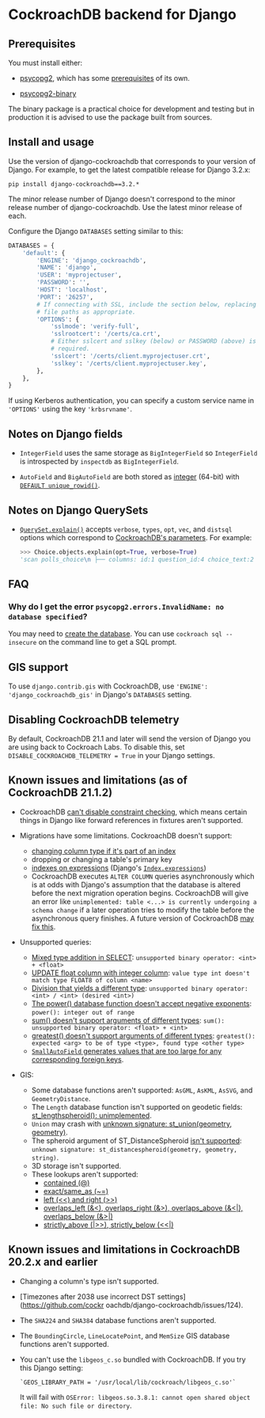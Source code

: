 # CockroachDB backend for Django

## Prerequisites

You must install either:

* [psycopg2](https://pypi.org/project/psycopg2/), which has some
  [prerequisites](https://www.psycopg.org/docs/install.html#prerequisites) of
  its own.

* [psycopg2-binary](https://pypi.org/project/psycopg2-binary/)

The binary package is a practical choice for development and testing but in
production it is advised to use the package built from sources.

## Install and usage

Use the version of django-cockroachdb that corresponds to your version of
Django. For example, to get the latest compatible release for Django 3.2.x:

`pip install django-cockroachdb==3.2.*`

The minor release number of Django doesn't correspond to the minor release
number of django-cockroachdb. Use the latest minor release of each.

Configure the Django `DATABASES` setting similar to this:

```python
DATABASES = {
    'default': {
        'ENGINE': 'django_cockroachdb',
        'NAME': 'django',
        'USER': 'myprojectuser',
        'PASSWORD': '',
        'HOST': 'localhost',
        'PORT': '26257',
        # If connecting with SSL, include the section below, replacing the
        # file paths as appropriate.
        'OPTIONS': {
            'sslmode': 'verify-full',
            'sslrootcert': '/certs/ca.crt',
            # Either sslcert and sslkey (below) or PASSWORD (above) is
            # required.
            'sslcert': '/certs/client.myprojectuser.crt',
            'sslkey': '/certs/client.myprojectuser.key',
        },
    },
}
```

If using Kerberos authentication, you can specify a custom service name in
`'OPTIONS'` using the key `'krbsrvname'`.

## Notes on Django fields

- `IntegerField` uses the same storage as `BigIntegerField` so `IntegerField`
  is introspected by `inspectdb` as `BigIntegerField`.

- `AutoField` and `BigAutoField` are both stored as
  [integer](https://www.cockroachlabs.com/docs/stable/int.html) (64-bit) with
  [`DEFAULT unique_rowid()`](https://www.cockroachlabs.com/docs/stable/functions-and-operators.html#id-generation-functions).

## Notes on Django QuerySets

- [`QuerySet.explain()`](https://docs.djangoproject.com/en/stable/ref/models/querysets/#explain)
  accepts `verbose`, `types`, `opt`, `vec`, and `distsql` options which
  correspond to [CockroachDB's parameters](https://www.cockroachlabs.com/docs/stable/explain.html#parameters).
  For example:

   ```python
   >>> Choice.objects.explain(opt=True, verbose=True)
   'scan polls_choice\n ├── columns: id:1 question_id:4 choice_text:2 votes:3\n ├── stats: [rows=1]\n ├── cost: 1.1\n ├── key: (1)\n ├── fd: (1)-->(2-4)\n └── prune: (1-4)'
   ```

## FAQ

### Why do I get the error ``psycopg2.errors.InvalidName: no database specified``?

You may need to [create the database](https://www.cockroachlabs.com/docs/stable/create-database.html).
You can use `cockroach sql --insecure` on the command line to get a SQL prompt.

## GIS support

To use `django.contrib.gis` with CockroachDB, use
`'ENGINE': 'django_cockroachdb_gis'` in Django's `DATABASES` setting.

## Disabling CockroachDB telemetry

By default, CockroachDB 21.1 and later will send the version of Django you are
using back to Cockroach Labs. To disable this, set
`DISABLE_COCKROACHDB_TELEMETRY = True` in your Django settings.

## Known issues and limitations (as of CockroachDB 21.1.2)

- CockroachDB [can't disable constraint checking](https://github.com/cockroachdb/cockroach/issues/19444),
  which means certain things in Django like forward references in fixtures
  aren't supported.

- Migrations have some limitations. CockroachDB doesn't support:

   - [changing column type if it's part of an index](https://go.crdb.dev/issue/47636)
   - dropping or changing a table's primary key
   - [indexes on expressions](https://github.com/cockroachdb/cockroach/issues/9682) (Django's [`Index.expressions`](https://docs.djangoproject.com/en/stable/ref/models/indexes/#django.db.models.Index.expressions))
   - CockroachDB executes `ALTER COLUMN` queries asynchronously which is at
     odds with Django's assumption that the database is altered before the next
     migration operation begins. CockroachDB will give an error like
     `unimplemented: table <...> is currently undergoing a schema change` if a
     later operation tries to modify the table before the asynchronous query
     finishes. A future version of CockroachDB [may fix this](https://github.com/cockroachdb/cockroach/issues/47137).

- Unsupported queries:
   - [Mixed type addition in SELECT](https://github.com/cockroachdb/django-cockroachdb/issues/19):
     `unsupported binary operator: <int> + <float>`
   - [UPDATE float column with integer column](https://github.com/cockroachdb/django-cockroachdb/issues/20):
     `value type int doesn't match type FLOAT8 of column <name>`
   - [Division that yields a different type](https://github.com/cockroachdb/django-cockroachdb/issues/21):
     `unsupported binary operator: <int> / <int> (desired <int>)`
   - [The power() database function doesn't accept negative exponents](https://github.com/cockroachdb/django-cockroachdb/issues/22):
     `power(): integer out of range`
   - [sum() doesn't support arguments of different types](https://github.com/cockroachdb/django-cockroachdb/issues/73):
      `sum(): unsupported binary operator: <float> + <int>`
   - [greatest() doesn't support arguments of different types](https://github.com/cockroachdb/django-cockroachdb/issues/74):
     `greatest(): expected <arg> to be of type <type>, found type <other type>`
   - [`SmallAutoField` generates values that are too large for any corresponding foreign keys](https://github.com/cockroachdb/django-cockroachdb/issues/84).

- GIS:
   - Some database functions aren't supported: `AsGML`, `AsKML`, `AsSVG`,
     and `GeometryDistance`.
   - The `Length` database function isn't supported on geodetic fields:
     [st_lengthspheroid(): unimplemented](https://github.com/cockroachdb/cockroach/issues/48968).
   - `Union` may crash with
     [unknown signature: st_union(geometry, geometry)](https://github.com/cockroachdb/cockroach/issues/49064).
   - The spheroid argument of ST_DistanceSpheroid
     [isn't supported](https://github.com/cockroachdb/cockroach/issues/48922):
     `unknown signature: st_distancespheroid(geometry, geometry, string)`.
   - 3D storage isn't supported.
   - These lookups aren't supported:
     - [contained (@)](https://github.com/cockroachdb/cockroach/issues/56124)
     - [exact/same_as (~=)](https://github.com/cockroachdb/cockroach/issues/57096)
     - [left (<<) and right (>>)](https://github.com/cockroachdb/cockroach/issues/57092)
     - [overlaps_left (&<), overlaps_right (&>), overlaps_above (&<|),
       overlaps_below (&>|)](https://github.com/cockroachdb/cockroach/issues/57098)
     - [strictly_above (|>>), strictly_below (<<|)](https://github.com/cockroachdb/cockroach/issues/57095)

## Known issues and limitations in CockroachDB 20.2.x and earlier

- Changing a column's type isn't supported.

- [Timezones after 2038 use incorrect DST settings](https://github.com/cockr
oachdb/django-cockroachdb/issues/124).

- The `SHA224` and `SHA384` database functions aren't supported.

- The  `BoundingCircle`, `LineLocatePoint`, and `MemSize` GIS database
  functions aren't supported.

- You can't use the `libgeos_c.so` bundled with CockroachDB. If you try this
  Django setting:

      `GEOS_LIBRARY_PATH = '/usr/local/lib/cockroach/libgeos_c.so'`

  It will fail with `OSError: libgeos.so.3.8.1: cannot open shared object file:
  No such file or directory`.
